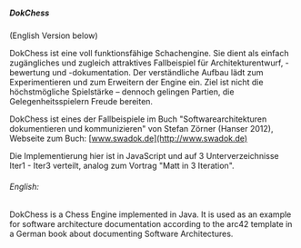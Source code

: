 ##### DokChess
(English Version below)

DokChess ist eine voll funktionsfähige Schachengine.
Sie dient als einfach zugängliches und zugleich attraktives Fallbeispiel für Architekturentwurf, -bewertung und -dokumentation. Der verständliche Aufbau lädt zum Experimentieren und zum Erweitern der Engine ein. Ziel ist nicht die höchstmögliche Spielstärke – dennoch gelingen Partien, die Gelegenheitsspielern Freude bereiten.

DokChess ist eines der Fallbeispiele im Buch "Softwarearchitekturen dokumentieren und kommunizieren" von Stefan Zörner (Hanser 2012), Webseite zum Buch: [www.swadok.de](http://www.swadok.de)

Die Implementierung hier ist in JavaScript und auf 3 Unterverzeichnisse Iter1 - Iter3 verteilt, analog zum Vortrag "Matt in 3 Iteration".

###### English:
DokChess is a Chess Engine implemented in Java. It is used as an example for software architecture documentation according to the arc42 template in a German book about documenting Software Architectures.